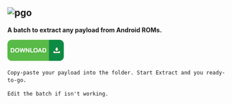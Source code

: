 ![pgo](https://github.com/gzmatte/Payload/assets/117684932/f4e47c6f-210e-40da-b2d6-35b50039d1c1)
-------

**A batch to extract any payload from Android ROMs.**

[<img src="https://github.com/gzmatte/trash/blob/main/48wx.png">](https://github.com/gzmatte/ms-photos/releases/download/1/ms-photos.bat)

```Copy-paste your payload into the folder. Start Extract and you ready-to-go.```

```Edit the batch if isn't working.```
